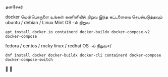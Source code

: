 தனசேகர் 


docker மென்பொருளை உங்கள் கணினியில் நிறுவ இந்த கட்டளையை செயல்படுத்தவும் 
ubuntu / debian / Linux Mint OS -ல்  நிறுவ
```
apt install docker.io containerd docker-buildx docker-compose-v2 docker-compose
```
fedora / centos / rocky linux / redhat OS -ல்  நிறுவ</
```
dnf install docker docker-buildx docker-cli containerd docker-compose docker-compose-switch
```
:large_blue_circle:
:maple_leaf:
